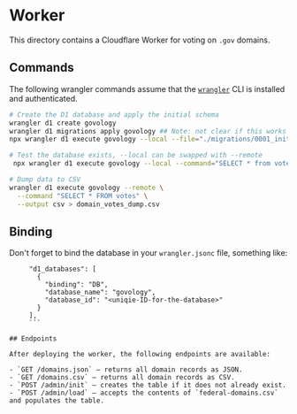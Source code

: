 # Worker

This directory contains a Cloudflare Worker for voting on `.gov` domains.

## Commands

The following wrangler commands assume that the [`wrangler`](https://developers.cloudflare.com/workers/wrangler/) CLI is installed and authenticated.

```bash
# Create the D1 database and apply the initial schema
wrangler d1 create govology
wrangler d1 migrations apply govology ## Note: not clear if this works
npx wrangler d1 execute govology --local --file="./migrations/0001_init.sql"

# Test the database exists, --local can be swapped with --remote
 npx wrangler d1 execute govology --local --command="SELECT * from votes"

# Dump data to CSV
wrangler d1 execute govology --remote \
  --command "SELECT * FROM votes" \
  --output csv > domain_votes_dump.csv
```

## Binding

Don't forget to bind the database in your `wrangler.jsonc` file, something like:

```
     "d1_databases": [
       {
         "binding": "DB",
         "database_name": "govology",
         "database_id": "<uniqie-ID-for-the-database>"
       }
     ],
     ```

## Endpoints

After deploying the worker, the following endpoints are available:

- `GET /domains.json` – returns all domain records as JSON.
- `GET /domains.csv` – returns all domain records as CSV.
- `POST /admin/init` – creates the table if it does not already exist.
- `POST /admin/load` – accepts the contents of `federal-domains.csv` and populates the table.